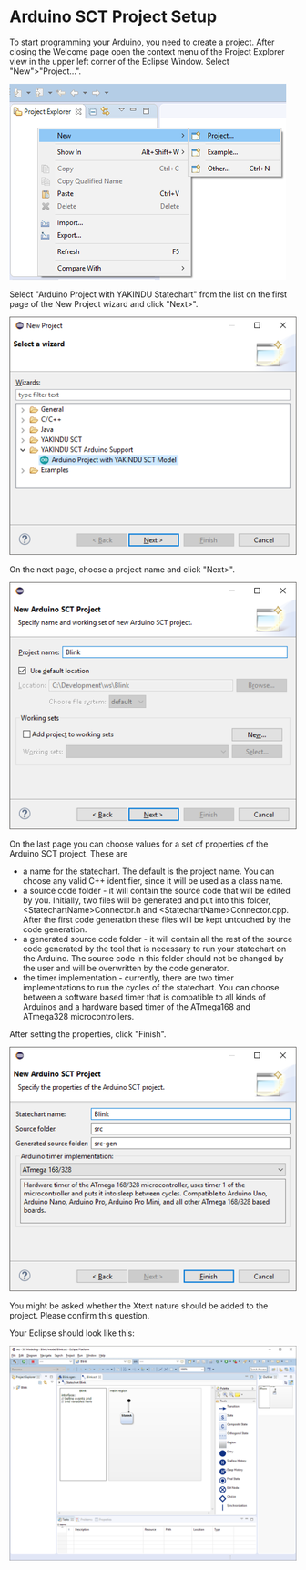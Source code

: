 # Arduino SCT Project Setup

To start programming your Arduino, you need to create a project. After closing the Welcome page open the context menu of the Project Explorer view in the upper left corner of the Eclipse Window. Select "New">"Project...".

![New Project](screenshots/NewProjectContextMenu.png)

Select "Arduino Project with YAKINDU Statechart" from the list on the first page of the New Project wizard and click "Next>".

![New Project Wizard](screenshots/NewProjectWizard.png)

On the next page, choose a project name and click "Next>".

![New Arduino SCT Project - Project Name](screenshots/NewArduinoProjectWizardPage.png)

On the last page you can choose values for a set of properties of the Arduino SCT project. These are

* a name for the statechart. The default is the project name. You can choose any valid C++ identifier, since it will be used as a class name.
* a source code folder - it will contain the source code that will be edited by you. Initially, two files will be generated and put into this folder, &lt;StatechartName&gt;Connector.h and &lt;StatechartName&gt;Connector.cpp. After the first code generation these files will be kept untouched by the code generation.
* a generated source code folder - it will contain all the rest of the source code generated by the tool that is necessary to run your statechart on the Arduino. The source code in this folder should not be changed by the user and will be overwritten by the code generator.
* the timer implementation - currently, there are two timer implementations to run the cycles of the statechart. You can choose between a software based timer that is compatible to all kinds of Arduinos and a hardware based timer of the ATmega168 and ATmega328 microcontrollers.

After setting the properties, click "Finish".

![New Arduino SCT Project - Project Properties](screenshots/ProjectPropertiesWizardPage.png)

You might be asked whether the Xtext nature should be added to the project. Please confirm this question.

Your Eclipse should look like this:

![New Arduino SCT Project - Project Properties](screenshots/NewArduinoSCTProject.png)
